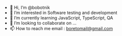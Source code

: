- 👋 Hi, I’m @bobotnik
- 👀 I’m interested in Software testing and development
- 🌱 I’m currently learning JavaScript, TypeScript, QA
- 💞️ I’m looking to collaborate on ...
- 📫 How to reach me email : boretomail@gmail.com

<!---
bobotnik/bobotnik is a ✨ special ✨ repository because its `README.md` (this file) appears on your GitHub profile.
You can click the Preview link to take a look at your changes.
--->
